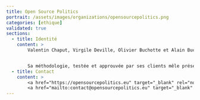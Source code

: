 ```yaml
---
title: Open Source Politics
portrait: /assets/images/organizations/opensourcepolitics.png
categories: [ethique]
validated: true
sections:
  - title: Identité
    content: >
        Valentin Chaput, Virgile Deville, Olivier Buchotte et Alain Buchotte créent en 2016 Open Source Politics, une entreprise relevant du champ de l’économie sociale et solidaire qui développe des plateformes numériques libres et open source.


        Sa méthodologie, testée et approuvée par ses clients mêle présentiel et numérique pour assurer la réussite des projets participatifs de leurs clients.
  - title: Contact
    content: >
        <a href="https://opensourcepolitics.eu" target="_blank" rel="noreferrer">Site</a> –
        <a href="mailto:contact@opensourcepolitics.eu" target="_blank" rel="noreferrer">Mail</a>
---
```

